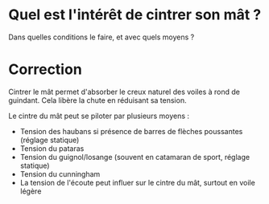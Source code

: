 # Quel est l'intérêt de cintrer son mât ?

Dans quelles conditions le faire, et avec quels moyens ?

# Correction

Cintrer le mât permet d'absorber le creux naturel des voiles à rond de guindant. Cela libère la chute en réduisant sa tension.

Le cintre du mât peut se piloter par plusieurs moyens :

- Tension des haubans si présence de barres de flèches poussantes (réglage statique)
- Tension du pataras
- Tension du guignol/losange (souvent en catamaran de sport, réglage statique)
- Tension du cunningham
- La tension de l'écoute peut influer sur le cintre du mât, surtout en voile légère

